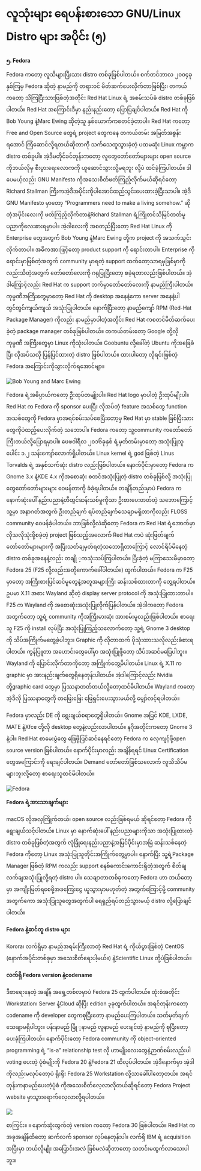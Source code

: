 # လူသုံးများ ရေပန်းစားသော GNU/Linux Distro များ အပိုင်း \(၅\)

**၅. Fedora**

Fedora ကတော့ လူသိများပြီးသား distro တစ်ခုဖြစ်ပါတယ်။ စက်တင်ဘာလ ၂၀၀၄ခုနှစ်ကြမှ Fedora ဆိုတဲ့ နာမည်ကို တရားဝင် မိတ်ဆက်ပေးလိုက်တာဖြစ်ပြီး၊ တကယ်ကတော့ သိကြပြီးသားဖြစ်တဲ့အတိုင်း Red Hat Linux ရဲ့ အစမ်းသပ်ခံ distro တစ်ခုဖြစ်ပါတယ်။ Red Hat အကြောင်းဒီမှာ နည်းနည်းတော့ ပြောပြချင်ပါတယ်။ Red Hat ကို Bob Young နဲ့Marc Ewing ဆိုတဲ့သူ နှစ်ယောက်ကစတင်ခဲ့တာပါ။ Red Hat ကတော့ Free and Open Source တွေရဲ့ project တွေကနေ တကယ်တမ်း အမြတ်အစွန်းရအောင် ကြံဆောင်လို့ရတယ်ဆိုတာကို သက်သေထူသွားခဲ့တဲ့ ပထမဆုံး Linux ကမ္ဘာက distro တစ်ခုပါ။ အဲ့ဒီမတိုင်ခင်တုန်းကတော့ လူတွေတော်တော်များများ open source ကိုဘယ်လိုမှ စီးပွားရေးလောကကို ယူဆောင်သွားလို့မရဘူး လို့ပဲ ထင်ခဲ့ကြပါတယ်။ ဒါပေမယ့်လည်း GNU Manifesto ကိုအသေးစိတ်ဖတ်ကြည့်လိုက်မယ်ဆိုရင်တော့ Richard Stallman ကြီးကအဲ့ဒီအပိုင်းကိုပါအောင်ထည်သွင်းပေးထားခဲ့ပြီးသာပါ။ အဲ့ဒီ GNU Manifesto မှာတော့ “Programmers need to make a living somehow.” ဆိုတဲ့အပိုင်းလေးကို ဖတ်ကြည့်လိုက်တာနဲ့Richard Stallman ရဲ့ကြိုတင်သိမြင်တတ်မူ ပညာကိုလေးစားရမှာပါ။ အဲ့ဒါလေးကို အစတည်ပြီးတော့ Red Hat Linux ကို Enterprise တွေအတွက် Bob Young နဲ့Marc Ewing တို့က project ကို အသက်သွင်းလိုက်တာပါ။ အဓိကအားဖြင့်တော့ product support ကို ရောင်းတာပါ။ Enterprise ကိုရောင်းမှာဖြစ်တဲ့အတွက် community မှာရတဲ့ support ထက်တော့သာရမှဖြစ်မှာကိုလည်းသိတဲ့အတွက် တော်တော်လေးကို ဂရုပြုပြီးတော့ စခဲ့ရတာလည်းဖြစ်ပါတယ်။ အဲ့ဒါကြောင့်လည်း Red Hat က support ဘက်မှာတော်တော်လေးကို နာမည်ကြီးပါတယ်။ ကုမ္ပဏီအကြီးတွေမှာတော့ Red Hat ကို desktop အနေနဲ့ကော server အနေနဲ့ပါ တွင်တွင်ကျယ်ကျယ် အသုံးပြုပါတယ်။ နောက်ပြီးတော့ နာမည်ကျော် RPM \(Red-Hat Package Manager\) ကိုလည်း နာမည်မှာပါတဲ့အတိုင်း Red Hat ကစတင်မိတ်ဆက်ပေးခဲ့တဲ့ package manager တစ်ခုဖြစ်ပါတယ်။ တကယ်တမ်းတော့ Google တို့လို ကုမ္ပဏီ အကြီးတွေမှာ Linux ကိုသုံးပါတယ်။ Goobuntu လို့ခေါ်တဲ့ Ubuntu ကိုအခြေခံပြီး လိုအပ်သလို ပြန်ပြင်ထားတဲ့ distro ဖြစ်ပါတယ်။ ထားပါတော့ လိုရင်းဖြစ်တဲ့ Fedora အကြောင်းကိုသွားလိုက်ရအောင်ဗျာ။

![Bob Young and Marc Ewing](https://i1.wp.com/www.itmatic101.com/wp-content/uploads/2017/01/f.jpg?resize=740%2C444&ssl=1)

Fedora ရဲ့အဓိပ္ပာယ်ကတော့ ဦးထုပ်တမျိုးပါ။ Red Hat logo မှာပါတဲ့ ဦးထုပ်မျိုးပါ။ Red Hat က Fedora ကို sponsor ပေးပြီး လိုအပ်တဲ့ feature အသစ်တွေ function အသစ်တွေကို Fedora မှာအရင်စမ်းသပ်စေပြီးတော့မှ Red Hat မှာ stable ဖြစ်ပြီးသားတွေကိုပဲထည့်ပေးလိုက်တဲ့ သဘောပါ။  Fedora ကတော့ သူ့community ကတော်တော်ကြီးတယ်လို့ပြောရမှာပါ။ ဖေဖဝါရီလ ၂၀၁၆ခုနှစ် ရဲ့မှတ်တမ်းမှာတော့ အသုံးပြုသူပေါင်း ၁.၂ သန်းကျော်လောက်ရှိပါတယ်။ Linux kernel ရဲ့ god ဖြစ်တဲ့ Linus Torvalds ရဲ့ အနှစ်သက်ဆုံး distro လည်းဖြစ်ပါတယ်။ နောက်ပိုင်းမှာတော့ Fedora က Gnome 3.x နဲ့KDE 4.x ကိုအစောဆုံး စတင်အသုံးပြုတဲ့ distro တစ်ခုဖြစ်လို့ အသုံးပြုတွေတော်တော်များများ ဝေဖန်တာကို ခံခဲ့ရပါတယ်။ တချိန်တည်းမှာပဲ Fedora က နောက်ဆုံးပေါ် နည်းပညာနဲ့တီထွင်ဆန်းသစ်မှုကိုသာ ဦးစားပေးတတ်တဲ့ သဘောကြောင့် သူ့မှာ အနာဂတ်အတွက် ဦးတည်ချက် ရပ်တည်ချက်သေချာမရှိတာကိုလည်း FLOSS community ဝေဖန်ခဲ့ပါတယ်။ ဘာဖြစ်လို့လဲဆိုတော့ Fedora က Red Hat ရဲ့အောက်မှာ လိုသလိုသုံးဖို့စခဲ့တဲ့ project ဖြစ်သည့်အလောက် Red Hat ကပဲ ဆုံးဖြတ်ချက်တော်တော်များများကို အပြီးသတ်ချမှတ်ရတဲ့သဘောရှိတာကြောင့် လောင်ရိပ်မိနေတဲ့ distro တစ်ခုအနေနဲ့လည်း တချို ့ကသုံးသပ်ကြပါတယ်။ ပြီးခဲ့တဲ့ မကြာသေးမီမှာတော့ Fedora 25 \(F25 လို့လည်းအတိုကောက်ခေါ်ပါတယ်။\) ထွက်ပါတယ်။ Fedora က F25 မှာတော့ အကြီးစားပြင်ဆင်မူတွေနဲ့အတူအများကြီး ဆန်းသစ်ထားတာကို တွေ့ရပါတယ်။ ဥပမာ X.11 အစား Wayland ဆိုတဲ့ display server protocol ကို အသုံးပြုထားတာပါ။ F25 က Wayland ကို အစောဆုံးအသုံးပြုလိုက်ပြန်ပါတယ်။ အဲ့ဒါကတော့ Fedora အတွက်တော့ သူ့ရဲ့ community ကိုအကြီးမားဆုံး အားစမ်းမူလည်းဖြစ်ပါတယ်။ စာရေးသူ F25 ကို install လုပ်ပြီး အသုံးပြုကြည့်သလောက်တော့ သူ့ရဲ့ Gnome 3 desktop ကို သိပ်အကြိုက်မတွေ့ခဲ့ပါဘူး။ Graphic ကို လိုတာထက် ပိုသုံးထားသလိုလည်းခံစားရပါတယ်။ ကွန်ပြူတာ အဟောင်းတွေပေါ်မှာ အသုံးပြုဖို့တော့ သိပ်အဆင်မပြေပါဘူး။ Wayland ကို ပြောင်းလိုက်တာကိုတော့ အကြိုက်တွေ့မိပါတယ်။ Linux ရဲ့ X.11 က graphic မှာ အားနည်းချက်တွေရှိနေတုန်းပါတယ်။ အဲ့ဒါကြောင့်လည်း Nvidia တို့graphic card တွေမှာ ပြဿနာတတ်တယ်လို့တော့ထင်မိပါတယ်။ Wayland ကတော့ အဲ့ဒီလို ပြဿနာတွေကို တဖြေးဖြေး ဖြေရှင်းပေးသွားမယ်လို့ မျှော်လင့်ရပါတယ်။

Fedora မှာလည်း DE ကို ရွေးချယ်စရာတွေရှိပါတယ်။ Gnome အပြင် KDE, LXDE, MATE နဲ့Xfce တို့လို desktop တွေနဲ့လည်းလာပါတယ်။ နဂိုအတိုင်းကတော့ Gnome 3 နဲ့ပါ။ Red Hat စာမေးပွဲတွေ ဖြေဖို့ပြင်ဆင်နေရင်တော့ Fedora က လေ့ကျင့်ဖို့open source version ဖြစ်ပါတယ်။ နောက်ပိုင်းမှာလည်း အချိန်ရရင် Linux Certification တွေအကြောင်းကို ရေးချင်ပါတယ်။ Demand တော်တော်ဖြစ်သလောက် လူသိသိပ်မများဘူးလို့တော့ စာရေးသူထင်မိပါတယ်။

![Fedora](https://i1.wp.com/www.itmatic101.com/wp-content/uploads/2017/01/fedora.png?resize=740%2C592&ssl=1)

**Fedora ရဲ့အားသာချက်များ**

macOS လိုအလှကြိုက်တယ်၊ open source လည်းဖြစ်ရမယ် ဆိုရင်တော့ Fedora ကို ရွေးချယ်သင့်ပါတယ်။ Linux မှာ နောက်ဆုံးပေါ် နည်းပညာများကိုသာ အသုံးပြုထားတဲ့ distro တစ်ခုဖြစ်တဲ့အတွက် လုံခြုံရေးနည်းပညာနဲ့အမြင်ပိုင်းမှာအမြဲ ဆန်းသစ်နေတဲ့  Fedora ကိုတော့ Linux အသုံးပြုသူတိုင်းအကြိုက်တွေ့မှာပါ။ နောက်ပြီး သူ့ရဲ့Package Manager ဖြစ်တဲ့ RPM ကလည်း support စနစ်ကောင်းကောင်းရှိတဲ့အတွက် စိတ်ချလက်ချအသုံးပြုလို့ရတဲ့ distro ပါ။ သေချာတာတစ်ခုကတော့ Fedora ဟာ ဘယ်တော့မှာ အကျိုးမြတ်ရစေဖို့အခကြေးငွေ ယူသွားမှာမဟုတ်တဲ့ အတွက်ကြောင့်မို့ community အတွက်ကော အသုံးပြုသူတွေအတွက်ပါ ရေရှည်ရပ်တည်သွားမယ့် distro လို့ပြောချင်ပါတယ်။

**Fedora နဲ့ဆင်တူ distro များ**

Korora၊ လက်ရှိမှာ နာမည်အရမ်းကြီးလာတဲ့ Red Hat ရဲ့ ကိုယ်ပွားဖြစ်တဲ့ CentOS \(နောက်အပိုင်းတစ်ခုမှာ အသေးစိတ်ရေးပါ့မယ်။\) နဲ့Scientific Linux တို့ပဲဖြစ်ပါတယ်။

**လက်ရှိ Fedora version နဲ့codename**

ဒီစာရေးနေတဲ့ အချိန် အရှေ့တစ်လမှာပဲ Fedora 25 ထွက်ပါတယ်။ ထုံးစံအတိုင်း Workstation၊ Server နဲ့Cloud ဆိုပြီး edition ၃ခုထွက်ပါတယ်။ အရင်တုန်းကတော့ codename ကို developer တွေကစုပြီးတော့ နာမည်ပေးကြပါတယ်။ သတ်မှတ်ချက်သေချာမရှိပါဘူး။ ပန်းနာမည် မြို ့နာမည် လူနာမည် ပေးချင်တဲ့ နာမည်ကို စုပြီးတော့ ပေးခဲ့ကြပါတယ်။ နောက်ပိုင်းတော့ Fedora community ကို object-oriented programming ရဲ့ “is-a” relationship test လို ဟာမျိုးလေးတွေနဲ့ဉာဏ်စမ်းလည်းပါ voting ပေးတဲ့ ပုံစံမျိုးကို  Fedora 20 နဲ့Fedora 21 ထိလုပ်ပါတယ်။ အဲ့ဒီနောက်မှာ အဲ့ဒါကိုလည်းမလုပ်တော့ပဲ ရိုးရိုး Fedora 25 Workstation လို့သာခေါ်ပါတော့တယ်။ အရင်တုန်းကနာမည်ပေးတဲ့ပုံစံ ကိုအသေးစိတ်လေ့လာလိုတယ်ဆိုရင်တော့ Fedora Project website မှာသွားရောက်လေ့လာလို့ရပါတယ်။

![](https://i2.wp.com/www.itmatic101.com/wp-content/uploads/2017/01/42bb5aa1eefcea03a66a3e34bbb6b03a.png?resize=740%2C418&ssl=1)

စာကြွင်း။      ။ နောက်ဆုံးထွက်တဲ့ version ကတော့ Fedora 30 ဖြစ်ပါတယ်။ Red Hat က အခုအချိန်ထိတော့ ဆက်လက် sponsor လုပ်နေတုန်းပါ။ လက်ရှိ IBM ရဲ့ acquisition အပြီးမှာ ဘယ်လိုမျိုး အပြောင်းအလဲ ဖြစ်မလဲဆိုတာတော့ သတင်းမထွက်လာသေးပါဘူး။

